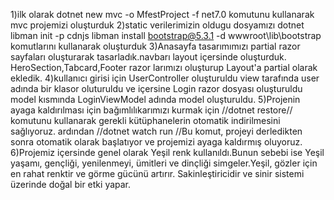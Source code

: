 1)ilk olarak dotnet new mvc -o MfestProject -f net7.0 komutunu kullanarak mvc projemizi oluşturduk
2)static verilerimizin oldugu dosyamızı 
dotnet libman init -p cdnjs
libman install bootstrap@5.3.1 -d wwwroot\lib\bootstrap  komutlarını kullanarak oluşturduk
3)Anasayfa tasarımımızı partial razor sayfaları oluşturarak tasarladık.navbarı layout içersinde oluşturduk.
HeroSection,Tabcard,Footer razor larımızı oluşturup Layout'a partial olarak ekledik.
4)kullanıcı girisi için UserController oluşturuldu view tarafında user adında bir klasor oluturuldu ve içersine Login razor dosyası oluşturuldu model kısmında LoginViewModel adında model oluşturuldu.
5)Projenin ayaga kaldırılması için bağımlılıkarımızı kurmak için
//dotnet restore// komutunu kullanarak gerekli kütüphanelerin otomatik indirilmesini sağlıyoruz.
ardından //dotnet watch run //Bu komut, projeyi derledikten sonra otomatik olarak başlatıyor ve projemizi ayaga kaldırmış oluyoruz.
6)Projemiz içersinde genel olarak Yeşil renk kullanıldı.Bunun sebebi ise Yeşil yaşamı, gençliği, yenilenmeyi, ümitleri ve dinçliği simgeler.Yeşil, gözler için en rahat renktir ve görme gücünü artırır. Sakinleştiricidir ve sinir sistemi üzerinde doğal bir etki yapar.